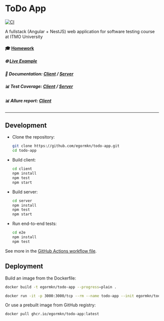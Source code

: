# ToDo App

[![CI](https://github.com/egormkn/todo-app/actions/workflows/workflow.yml/badge.svg)](https://github.com/egormkn/todo-app/actions/workflows/workflow.yml)

A fullstack (Angular + NestJS) web application for software testing course at ITMO University

#### :mortar_board: [Homework][homework]
##### :globe_with_meridians: [Live Example][live]
##### :blue_book: Documentation: [Client][docs-client] / [Server][docs-server]
##### :bar_chart: Test Coverage: [Client][coverage-client] / [Server][coverage-server]
##### :bar_chart: Allure report: [Client][allure-client]

[homework]: https://egormkn.github.io/todo-app/docs "Homework"
[live]: https://egormkn-todo-app.herokuapp.com "Live example"
[allure-client]: https://egormkn.github.io/todo-app/allure/client "Client Allure report"
[coverage-client]: https://egormkn.github.io/todo-app/coverage/client "Client code coverage"
[coverage-server]: https://egormkn.github.io/todo-app/coverage/server "Server code coverage"
[docs-client]: https://egormkn.github.io/todo-app/docs/client "Client documentation"
[docs-server]: https://egormkn.github.io/todo-app/docs/server "Server documentation"

---

## Development

- Clone the repository:

  ```bash
  git clone https://github.com/egormkn/todo-app.git
  cd todo-app
  ```

- Build client:
  ```bash
  cd client
  npm install
  npm test
  npm start
  ```

- Build server:
  ```bash
  cd server
  npm install
  npm test
  npm start
  ```

- Run end-to-end tests:
  ```bash
  cd e2e
  npm install
  npm test
  ```

See more in the [GitHub Actions workflow file][workflow].

[workflow]: .github/workflows/workflow.yml

## Deployment

Build an image from the Dockerfile:
```bash
docker build -t egormkn/todo-app --progress=plain .

docker run -it -p 3000:3000/tcp --rm --name todo-app --init egormkn/todo-app
```

Or use a prebuilt image from GitHub registry:
```bash
docker pull ghcr.io/egormkn/todo-app:latest
```